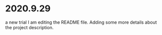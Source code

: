 # 2020.9.29
a new trial
I am editing the README file. Adding some more details about the project description.
